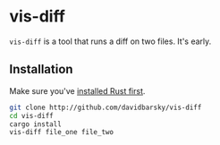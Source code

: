 # vis-diff

`vis-diff` is a tool that runs a diff on two files. It's early.

## Installation

Make sure you've [installed Rust first](https://www.rustup.rs).

```bash
git clone http://github.com/davidbarsky/vis-diff
cd vis-diff
cargo install
vis-diff file_one file_two
```
